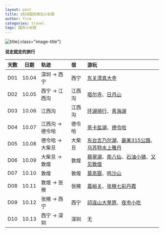 ```yaml
---
layout: post
title: 2020国庆西北小长假
author: fire
categories: travel 
tags: 国庆小长假
---
```


![title](//image.sideproject.cn/travel/202010/bicycle-title.jpg){:class="image-title"}

**说走就走的旅行**

| 天数 | 日期 | 轨迹 | 宿 | 游玩 |
|:--- | :---: | :--- | :--- | :--- |
| D01 | 10.04 | 深圳 -> 西宁 | 西宁 | [东关清真大寺](qh-dong-guan-qing-zhen-si.html) |
| D02 | 10.05 | 西宁 -> 江西沟 | 江西沟 | [塔尔寺](qh-ta-er-temple.html)、[日月山](qh-ri-yue-shan.html) |
| D03 | 10.06 | 江西沟 | 江西沟 | [环湖骑行](qh-bicycle.html)、[青海湖](qh-qing-hai-lake.html) |
| D04 | 10.07 | 江西沟 -> 德令哈 | 德令哈 | [茶卡盐湖](qh-cha-ka-salt-lake.html)、[德令哈](qh-de-ling-ha.html) |
| D05 | 10.08 | 德令哈 -> 大柴旦 | 大柴旦 | [东台吉乃尔湖](qh-dong-tai-ji-nai-hu.html)、[最美315公路](qh-road-315.html)、[乌苏特水上雅丹](qh-shui-shang-ya-dan.html) |
| D06 | 10.09 | 大柴旦 -> 敦煌 | 敦煌 | [翡翠湖](qh-fei-cui-hu.html)、[南八仙](qh-nan-ba-xian.html)、[石油小镇](gs-shi-you-xiao-zhen.html)、[又见敦煌](gs-you-jian-dun-huang.html) |
| D07 | 10.10 | 敦煌 | 敦煌 | [莫高窟](gs-mo-gao-ku.html)、[鸣沙山](gs-ming-sha-shan.html) |
| D08 | 10.11 | 敦煌 -> 张掖 | 张掖 | [嘉峪关](gs-jia-yu-guan.html)、[张掖七彩丹霞](gs-qi-cai-dan-xia.html) |
| D09 | 10.12 | 张掖 -> 西宁 | 西宁 | [祁连山大草原](gs-qi-lian-shan.html)、[夜市小吃](qh-xiao-chi.html) |
| D10 | 10.13 | 西宁 -> 深圳 | 深圳 | 无 |

